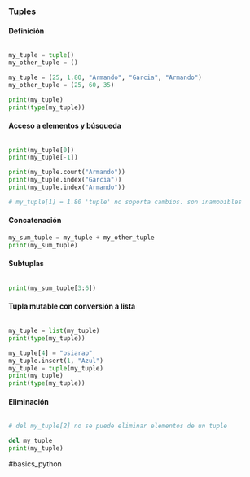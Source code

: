 ### Tuples ###

#### Definición

```python

my_tuple = tuple()
my_other_tuple = ()

my_tuple = (25, 1.80, "Armando", "Garcia", "Armando")
my_other_tuple = (25, 60, 35)

print(my_tuple)
print(type(my_tuple))

```

#### Acceso a elementos y búsqueda

```python

print(my_tuple[0])
print(my_tuple[-1])

print(my_tuple.count("Armando"))
print(my_tuple.index("Garcia"))
print(my_tuple.index("Armando"))

# my_tuple[1] = 1.80 'tuple' no soporta cambios. son inamobibles

```

#### Concatenación 

```python
my_sum_tuple = my_tuple + my_other_tuple
print(my_sum_tuple)

```

#### Subtuplas

```python

print(my_sum_tuple[3:6])

```

#### Tupla mutable con conversión a lista

```python

my_tuple = list(my_tuple)
print(type(my_tuple))

my_tuple[4] = "osiarap"
my_tuple.insert(1, "Azul")
my_tuple = tuple(my_tuple)
print(my_tuple)
print(type(my_tuple))

```

#### Eliminación

```python

# del my_tuple[2] no se puede eliminar elementos de un tuple

del my_tuple
print(my_tuple)

```

#basics_python
